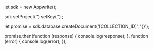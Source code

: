 let sdk = new Appwrite();

sdk
    setProject('')
    setKey('')
;

let promise = sdk.database.createDocument('[COLLECTION_ID]', '{}');

promise.then(function (response) {
    console.log(response);
}, function (error) {
    console.log(error);
});